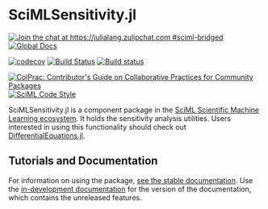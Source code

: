 # SciMLSensitivity.jl

[![Join the chat at https://julialang.zulipchat.com #sciml-bridged](https://img.shields.io/static/v1?label=Zulip&message=chat&color=9558b2&labelColor=389826)](https://julialang.zulipchat.com/#narrow/stream/279055-sciml-bridged)
[![Global Docs](https://img.shields.io/badge/docs-SciML-blue.svg)](https://docs.sciml.ai/SciMLSensitivity/stable/)

[![codecov](https://codecov.io/gh/SciML/SciMLSensitivity.jl/branch/master/graph/badge.svg)](https://codecov.io/gh/SciML/SciMLSensitivity.jl)
[![Build Status](https://github.com/SciML/SciMLSensitivity.jl/workflows/CI/badge.svg)](https://github.com/SciML/SciMLSensitivity.jl/actions?query=workflow%3ACI)
[![Build status](https://badge.buildkite.com/e0ee4d9d914eb44a43c291d78c53047eeff95e7edb7881b6f7.svg)](https://buildkite.com/julialang/scimlsensitivity-dot-jl)

[![ColPrac: Contributor's Guide on Collaborative Practices for Community Packages](https://img.shields.io/badge/ColPrac-Contributor%27s%20Guide-blueviolet)](https://github.com/SciML/ColPrac)
[![SciML Code Style](https://img.shields.io/static/v1?label=code%20style&message=SciML&color=9558b2&labelColor=389826)](https://github.com/SciML/SciMLStyle)

SciMLSensitivity.jl is a component package in the [SciML Scientific Machine Learning ecosystem](https://sciml.ai/).
It holds the sensitivity analysis utilities. Users interested in using this
functionality should check out [DifferentialEquations.jl](https://docs.sciml.ai/DiffEqDocs/stable/).

## Tutorials and Documentation


For information on using the package,
[see the stable documentation](https://docs.sciml.ai/SciMLSensitivity/stable/). Use the
[in-development documentation](https://docs.sciml.ai/SciMLSensitivity/dev/) for the version of
the documentation, which contains the unreleased features.

